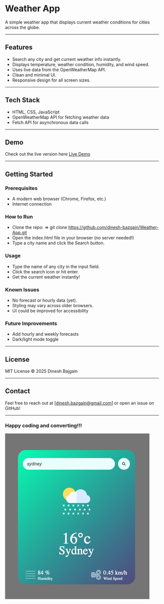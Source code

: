 # Weather App

A simple weather app that displays current weather conditions for cities across the globe.

---

## Features

- Search any city and get current weather info instantly.  
- Displays temperature, weather condition, humidity, and wind speed.
- Uses live data from the OpenWeatherMap API.
- Clean and minimal UI.
- Responsive design for all screen sizes.

---

## Tech Stack

- HTML, CSS, JavaScript  
- OpenWeatherMap API for fetching weather data  
- Fetch API for asynchronous data calls  

---

## Demo

Check out the live version here [Live Demo](https://dinesh-bazgain.github.io/Weather-App/)

---

## Getting Started

### Prerequisites

- A modern web browser (Chrome, Firefox, etc.)  
- Internet connection

### How to Run

- Clone the repo: => git clone https://github.com/dinesh-bazgain/Weather-App.git
- Open the index.html file in your browser (no server needed!)
- Type a city name and click the Search button.

### Usage
- Type the name of any city in the input field.
- Click the search icon or hit enter.
- Get the current weather instantly!

### Known Issues
- No forecast or hourly data (yet).
- Styling may vary across older browsers.
- UI could be improved for accessibility

### Future Improvements
- Add hourly and weekly forecasts
- Dark/light mode toggle
---

## License

MIT License © 2025 Dinesh Bajgain


---

## Contact

Feel free to reach out at [dinesh.bazgain@gmail.com] or open an issue on GitHub!

---

### Happy coding and converting!!!

![Demo image of the project](assets/images/demo_image.png)


